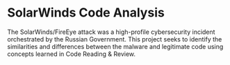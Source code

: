 # SolarWinds Code Analysis

The SolarWinds/FireEye attack was a high-profile cybersecurity incident orchestrated by the Russian Government. This project seeks to identify the similarities and differences between the malware and legitimate code using concepts learned in Code Reading & Review.
